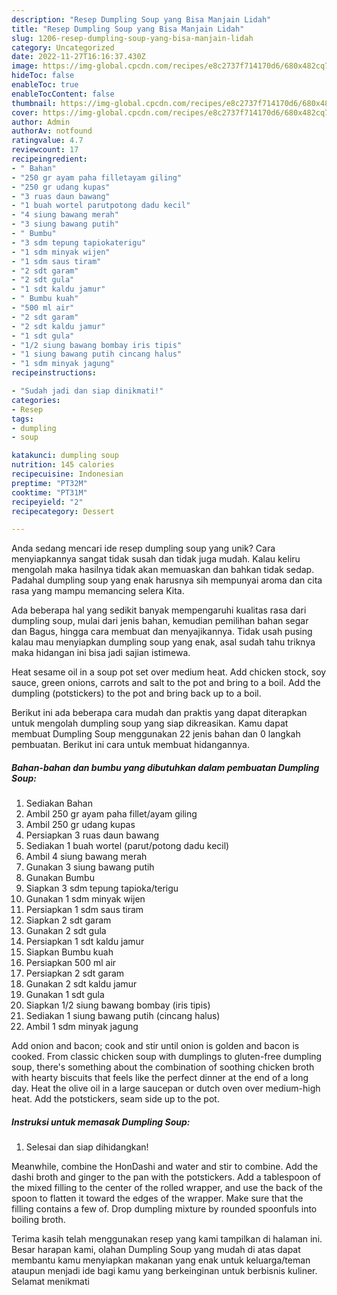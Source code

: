 ```yaml
---
description: "Resep Dumpling Soup yang Bisa Manjain Lidah"
title: "Resep Dumpling Soup yang Bisa Manjain Lidah"
slug: 1206-resep-dumpling-soup-yang-bisa-manjain-lidah
category: Uncategorized
date: 2022-11-27T16:16:37.430Z
image: https://img-global.cpcdn.com/recipes/e8c2737f714170d6/680x482cq70/dumpling-soup-foto-resep-utama.jpg
hideToc: false
enableToc: true
enableTocContent: false
thumbnail: https://img-global.cpcdn.com/recipes/e8c2737f714170d6/680x482cq70/dumpling-soup-foto-resep-utama.jpg
cover: https://img-global.cpcdn.com/recipes/e8c2737f714170d6/680x482cq70/dumpling-soup-foto-resep-utama.jpg
author: Admin
authorAv: notfound
ratingvalue: 4.7
reviewcount: 17
recipeingredient:
- " Bahan"
- "250 gr ayam paha filletayam giling"
- "250 gr udang kupas"
- "3 ruas daun bawang"
- "1 buah wortel parutpotong dadu kecil"
- "4 siung bawang merah"
- "3 siung bawang putih"
- " Bumbu"
- "3 sdm tepung tapiokaterigu"
- "1 sdm minyak wijen"
- "1 sdm saus tiram"
- "2 sdt garam"
- "2 sdt gula"
- "1 sdt kaldu jamur"
- " Bumbu kuah"
- "500 ml air"
- "2 sdt garam"
- "2 sdt kaldu jamur"
- "1 sdt gula"
- "1/2 siung bawang bombay iris tipis"
- "1 siung bawang putih cincang halus"
- "1 sdm minyak jagung"
recipeinstructions:

- "Sudah jadi dan siap dinikmati!"
categories:
- Resep
tags:
- dumpling
- soup

katakunci: dumpling soup 
nutrition: 145 calories
recipecuisine: Indonesian
preptime: "PT32M"
cooktime: "PT31M"
recipeyield: "2"
recipecategory: Dessert

---
```





Anda sedang mencari ide resep dumpling soup yang unik? Cara menyiapkannya sangat tidak susah dan tidak juga mudah. Kalau keliru mengolah maka hasilnya tidak akan memuaskan dan bahkan tidak sedap. Padahal dumpling soup yang enak harusnya sih mempunyai aroma dan cita rasa yang mampu memancing selera Kita.





Ada beberapa hal yang sedikit banyak mempengaruhi kualitas rasa dari dumpling soup, mulai dari jenis bahan, kemudian pemilihan bahan segar dan Bagus, hingga cara membuat dan menyajikannya. Tidak usah pusing kalau mau menyiapkan dumpling soup yang enak,      asal sudah tahu triknya maka hidangan ini bisa jadi sajian istimewa.














Heat sesame oil in a soup pot set over medium heat. Add chicken stock, soy sauce, green onions, carrots and salt to the pot and bring to a boil. Add the dumpling (potstickers) to the pot and bring back up to a boil.






Berikut ini ada beberapa cara mudah dan praktis yang dapat diterapkan untuk mengolah dumpling soup yang siap dikreasikan. Kamu dapat membuat Dumpling Soup menggunakan 22 jenis bahan dan 0 langkah pembuatan. Berikut ini cara untuk membuat hidangannya.

<!--inarticleads1-->

##### Bahan-bahan dan bumbu yang dibutuhkan dalam pembuatan Dumpling Soup:

1. Sediakan  Bahan
1. Ambil 250 gr ayam paha fillet/ayam giling
1. Ambil 250 gr udang kupas
1. Persiapkan 3 ruas daun bawang
1. Sediakan 1 buah wortel (parut/potong dadu kecil)
1. Ambil 4 siung bawang merah
1. Gunakan 3 siung bawang putih
1. Gunakan  Bumbu
1. Siapkan 3 sdm tepung tapioka/terigu
1. Gunakan 1 sdm minyak wijen
1. Persiapkan 1 sdm saus tiram
1. Siapkan 2 sdt garam
1. Gunakan 2 sdt gula
1. Persiapkan 1 sdt kaldu jamur
1. Siapkan  Bumbu kuah
1. Persiapkan 500 ml air
1. Persiapkan 2 sdt garam
1. Gunakan 2 sdt kaldu jamur
1. Gunakan 1 sdt gula
1. Siapkan 1/2 siung bawang bombay (iris tipis)
1. Sediakan 1 siung bawang putih (cincang halus)
1. Ambil 1 sdm minyak jagung


Add onion and bacon; cook and stir until onion is golden and bacon is cooked. From classic chicken soup with dumplings to gluten-free dumpling soup, there&#39;s something about the combination of soothing chicken broth with hearty biscuits that feels like the perfect dinner at the end of a long day. Heat the olive oil in a large saucepan or dutch oven over medium-high heat. Add the potstickers, seam side up to the pot. 

<!--inarticleads2-->

##### Instruksi untuk memasak Dumpling Soup:


1. Selesai dan siap dihidangkan!

Meanwhile, combine the HonDashi and water and stir to combine. Add the dashi broth and ginger to the pan with the potstickers. Add a tablespoon of the mixed filling to the center of the rolled wrapper, and use the back of the spoon to flatten it toward the edges of the wrapper. Make sure that the filling contains a few of. Drop dumpling mixture by rounded spoonfuls into boiling broth. 

Terima kasih telah menggunakan resep yang kami tampilkan di halaman ini. Besar harapan kami, olahan Dumpling Soup yang mudah di atas dapat membantu kamu menyiapkan makanan yang enak untuk keluarga/teman ataupun menjadi ide bagi kamu yang berkeinginan untuk berbisnis kuliner. Selamat menikmati
